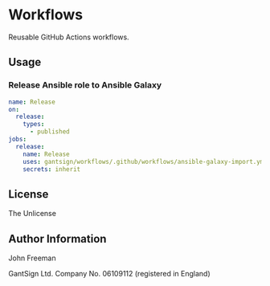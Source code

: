 Workflows
=========

Reusable GitHub Actions workflows.

Usage
-----

### Release Ansible role to Ansible Galaxy

```yaml
name: Release
on:
  release:
    types:
      - published
jobs:
  release:
    name: Release
    uses: gantsign/workflows/.github/workflows/ansible-galaxy-import.yml@v1
    secrets: inherit
```

License
-------

The Unlicense

Author Information
------------------

John Freeman

GantSign Ltd.
Company No. 06109112 (registered in England)
